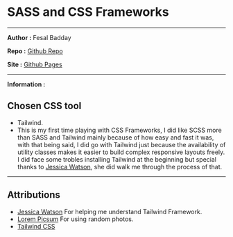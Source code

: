 # SASS and CSS Frameworks

---

**Author :** Fesal Badday

**Repo :** [Github Repo](https://github.com/FesalBadday/cpnt201-a5)

**Site :** [Github Pages](https://FesalBadday.github.io/cpnt201-a5)

---

**Information :**

 ## Chosen CSS tool 
 - Tailwind.
 - This is my first time playing with CSS Frameworks, I did like SCSS more than SASS and Tailwind mainly because of how easy and fast it was, with that being said, I did go with Tailwind just because the availability of utility classes makes it easier to build complex responsive layouts freely. I did face some trobles installing Tailwind at the beginning but special thanks to [Jessica Watson](https://github.com/Enyorose), she did walk me through the process of that.

 ---

## Attributions
- [Jessica Watson](https://github.com/Enyorose) For helping me understand Tailwind Framework.
- [Lorem Picsum](https://picsum.photos) For using random photos.
- [Tailwind CSS](https://tailwindcss.com)